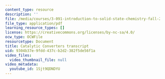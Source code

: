 ```yaml
---
content_type: resource
description: ''
file: /media/courses/3-091-introduction-to-solid-state-chemistry-fall-2018/9304b37e9fdd437cb2d2382f5de56f1a_1Sjt9QDNDYU.pdf
file_type: application/pdf
learning_resource_types: []
license: https://creativecommons.org/licenses/by-nc-sa/4.0/
ocw_type: OCWFile
resourcetype: Document
title: Catalytic Converters transcript
uid: 9304b37e-9fdd-437c-b2d2-382f5de56f1a
video_files:
  video_thumbnail_file: null
video_metadata:
  youtube_id: 1Sjt9QDNDYU
---
```

